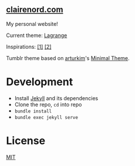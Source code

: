 ## [clairenord.com](http://clairenord.com)

My personal website!

Current theme: [Lagrange][lagrange]

Inspirations: [\[1\]][mfsite] [\[2\]][bettermfsite]

Tumblr theme based on [arturkim][ak]'s [Minimal Theme][theme].

# Development

- Install [Jekyll][jekyll] and its dependencies
- Clone the repo, `cd` into repo
- `bundle install`
- `bundle exec jekyll serve`

# License

[MIT][mitlicense]

[mitlicense]: http://clairenord.com/mitlicense
[mfsite]: http://motherfuckingwebsite.com/
[bettermfsite]: http://bettermotherfuckingwebsite.com/
[ak]: http://arturkim.com
[theme]: http://www.tumblr.com/theme/10375
[jekyll]: https://jekyllrb.com/
[lagrange]: https://lenpaul.github.io/Lagrange/
